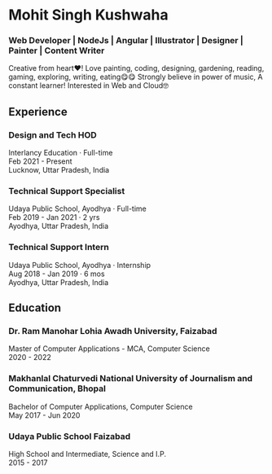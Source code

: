 # Mohit Singh Kushwaha  
### Web Developer | NodeJs | Angular | Illustrator | Designer | Painter | Content Writer  
Creative from heart❤! Love painting, coding, designing, gardening, reading, gaming, exploring, writing, eating😋😋 Strongly believe in power of music, A constant learner!
Interested in Web and Cloud🤓  

## Experience  
### Design and Tech HOD
Interlancy Education · Full-time  
Feb 2021 - Present  
Lucknow, Uttar Pradesh, India   
### Technical Support Specialist  
Udaya Public School, Ayodhya · Full-time  
Feb 2019 - Jan 2021 · 2 yrs  
Ayodhya, Uttar Pradesh, India  
### Technical Support Intern  
Udaya Public School, Ayodhya · Internship  
Aug 2018 - Jan 2019 · 6 mos  
Ayodhya, Uttar Pradesh, India  

## Education  
### Dr. Ram Manohar Lohia Awadh University, Faizabad  
Master of Computer Applications - MCA, Computer Science  
2020 - 2022  
### Makhanlal Chaturvedi National University of Journalism and Communication, Bhopal  
Bachelor of Computer Applications, Computer Science  
May 2017 - Jun 2020  
### Udaya Public School Faizabad  
High School and Intermediate, Science and I.P.  
2015 - 2017

